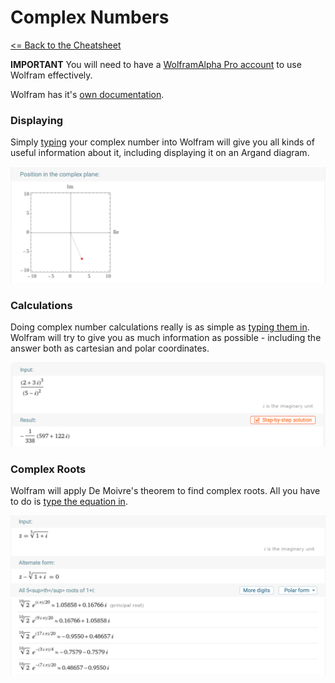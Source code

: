 # Complex Numbers

[<= Back to the Cheatsheet](../WolframCheatsheet.md)

**IMPORTANT** You will need to have a [WolframAlpha Pro account](https://www.imperial.ac.uk/admin-services/ict/self-service/computers-printing/devices-and-software/get-software/get-software-for-students/wolfram-alpha-pro/) to use Wolfram effectively.

Wolfram has it's [own documentation](https://www.wolframalpha.com/examples/mathematics/complex-analysis/).

### Displaying
Simply [typing](https://www.wolframalpha.com/input/?i=3-7i) your complex number into Wolfram will give you all kinds of useful information about it, including displaying it on an Argand diagram.

<img src="../wolfram_pics/argand.png">

### Calculations
Doing complex number calculations really is as simple as [typing them in](https://www.wolframalpha.com/input/?i=%282%2B3i%29%5E3%2F%285-i%29%5E2). Wolfram will try to give you as much information as possible - including the answer both as cartesian and polar coordinates.

<img src="../wolfram_pics/cmplx_calc.png">

### Complex Roots
Wolfram will apply De Moivre's theorem to find complex roots. All you have to do is [type the equation in](https://www.wolframalpha.com/input/?i=z%3D%281%2Bi%29%5E%281%2F5%29).

<img src="../wolfram_pics/moivre.png">
